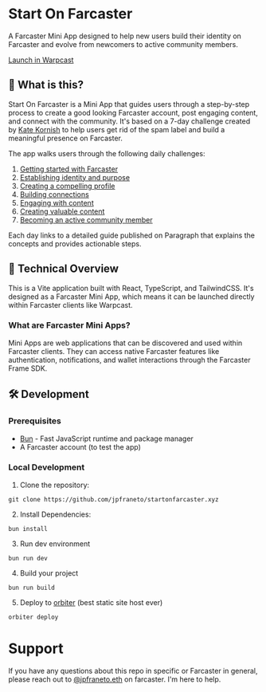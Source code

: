 # Start On Farcaster

A Farcaster Mini App designed to help new users build their identity on Farcaster and evolve from newcomers to active community members.

[Launch in Warpcast](https://warpcast.com/~/frames/launch?domain=startonfarcaster.xyz)

## 📱 What is this?

Start On Farcaster is a Mini App that guides users through a step-by-step process to create a good looking Farcaster account, post engaging content, and connect with the community. It's based on a 7-day challenge created by [Kate Kornish](https://warpcast.com/katekornish) to help users get rid of the spam label and build a meaningful presence on Farcaster.

The app walks users through the following daily challenges:

1. [Getting started with Farcaster](https://paragraph.com/@katekornish/get-rid-of-spam-label-7-days-challenge)
2. [Establishing identity and purpose](https://paragraph.com/@katekornish/step-2-identity-and-purpose)
3. [Creating a compelling profile](https://paragraph.com/@katekornish/7-day-challenge-get-rid-of-the-spam-label-on-farcaster-step-3)
4. [Building connections](https://paragraph.com/@katekornish/7-day-challenge-get-rid-of-the-spam-label-on-farcaster-step-4)
5. [Engaging with content](https://paragraph.com/@katekornish/7-day-challenge-get-rid-of-the-spam-label-on-farcaster-step-5)
6. [Creating valuable content](https://paragraph.com/@katekornish/7-day-challenge-get-rid-of-the-spam-label-on-farcaster-step-6)
7. [Becoming an active community member](https://paragraph.com/@katekornish/7-day-challenge-get-rid-of-the-spam-label-on-farcaster-step-7)

Each day links to a detailed guide published on Paragraph that explains the concepts and provides actionable steps.

## 🚀 Technical Overview

This is a Vite application built with React, TypeScript, and TailwindCSS. It's designed as a Farcaster Mini App, which means it can be launched directly within Farcaster clients like Warpcast.

### What are Farcaster Mini Apps?

Mini Apps are web applications that can be discovered and used within Farcaster clients. They can access native Farcaster features like authentication, notifications, and wallet interactions through the Farcaster Frame SDK.

## 🛠️ Development

### Prerequisites

- [Bun](https://bun.sh/) - Fast JavaScript runtime and package manager
- A Farcaster account (to test the app)

### Local Development

1. Clone the repository:

`git clone https://github.com/jpfraneto/startonfarcaster.xyz`

2. Install Dependencies:

`bun install`

3. Run dev environment

`bun run dev`

4. Build your project

`bun run build`

5. Deploy to [orbiter](https://orbiter.host) (best static site host ever)

`orbiter deploy`

# Support

If you have any questions about this repo in specific or Farcaster in general, please reach out to [@jpfraneto.eth](https://warpcast.com/~/inbox/create/16098?text=gm) on farcaster. I'm here to help.
